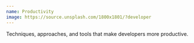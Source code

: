 ```yaml
---
name: Productivity
image: https://source.unsplash.com/1800x1801/?developer
---
```


Techniques, approaches, and tools that make developers more productive.
